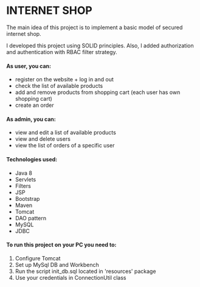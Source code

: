 # INTERNET SHOP

The main idea of this project is to implement a basic model of secured internet shop.

I developed this project using SOLID principles. Also, I added authorization and authentication with RBAC filter strategy.

#### As user, you can:
- register on the website + log in and out
- check the list of available products
- add and remove products from shopping cart (each user has own shopping cart)
- create an order

#### As admin, you can:
- view and edit a list of available products
- view and delete users
- view the list of orders of a specific user

#### Technologies used:
- Java 8
- Servlets
- Filters
- JSP
- Bootstrap
- Maven
- Tomcat
- DAO pattern
- MySQL
- JDBC

#### To run this project on your PC you need to:

1. Configure Tomcat
2. Set up MySql DB and Workbench
3. Run the script init_db.sql located in 'resources' package
4. Use your credentials in ConnectionUtil class
